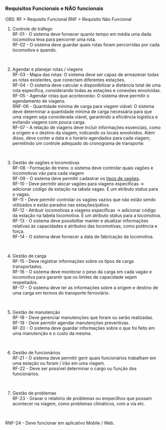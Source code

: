 ### Requisitos Funcionais e NÃO funcionais
OBS: 
RF > Requisito Funcional
RNF > Requisito Não Funcional

1. Controle de tráfego <br>
RF-01 - O sistema deve fornecer quanto tempo em média uma dada locomotiva leva para percorrer uma rota. <br>
RF-02 - O sistema deve guardar quais rotas foram percorridas por cada locomotiva e quando. <br>

<br>

2. Agendar e planejar rotas / viagens <br>
RF-03 - Mapa das rotas: O sistema deve ser capaz de armazenar todas as rotas existentes, que conectam diferentes estações. <br>
RF-04 - O sistema deve calcular e disponibilizar a distância total de uma rota específica, considerando todas as estações e conexões envolvidas. <br>
RF-05 - Agendar rotas que acontecerão: O sistema deve permitir o agendamento de viagens. <br>
RNF-06 - Quantidade mínima de carga para viagem viável: O sistema deve determinar a quantidade mínima de carga necessária para que uma viagem seja considerada viável, garantindo a eficiência logística e evitando viagens com pouca carga. <br>
RF-07 - A relação de viagens deve incluir informações essenciais, como a origem e o destino da viagem, indicando os locais envolvidos. Além disso, deve conter a data e o horário agendados para cada viagem, permitindo um controle adequado do cronograma de transporte. <br>

<br>

3. Gestão de vagões e locomotivas <br>
RF-08 - Formação de trens: o sistema deve controlar quais vagões e locomotivas vão para cada viagem <br>
RF-09 - O sistema deve permitir cadastrar os [tipos de vagões](./tipos_vagoes.md). <br>
RF-10 - Deve permitir alocar vagões para viagens específicas -> adicionar código da estação na tabela vagao. E um atributo status para o vagao. <br>
RF-11 - Deve permitir controlar os vagões vazios que não estão sendo utilizados e estão parados nas estações/pátios. <br>
RF-12 - Atribuir locomotivas a viagens específicas -> adicionar código da estação na tabela locomotiva. E um atributo status para a locomotiva. <br>
RF-13 - O sistema deve possibilitar manter e atualizar informações relativas às capacidades e atributos das locomotivas, como potência e força. <br>
RF-14 - O sistema deve fornecer a data de fabricação da locomotiva. <br>

<br>

4. Gestão de carga <br>
RF-15 - Deve registrar informações sobre os tipos de carga transportados. <br>
RF-16 - O sistema deve monitorar o peso da carga em cada vagão e locomotiva para garantir que os limites de capacidade sejam respeitados. <br>
RF-17 - O sistema deve ter as informações sobre a origem e destino de uma carga em termos do transporte ferroviário. <br>

<br>

5. Gestão de manutenção <br>
RF-18 - Deve gerenciar manutenções que foram ou serão realizadas. <br>
RF-19 - Deve permitir agendar manutenções preventivas. <br>
RF-20 - O sistema deve guardar informações sobre o que foi feito em uma manutenção e o custo da mesma. <br>

<br>

6. Gestão de funcionários <br>
RF-21 - O sistema deve permitir gerir quais funcionários trabalham em uma estação ou foram / irão em uma viagem. <br>
RF-22 - Deve ser possível determinar o cargo ou função dos funcionários. <br>

<br>

7. Gestão de problemas <br>
RF-23 - Gravar o relatório de problemas ou empecilhos que possam acontecer na viagem, como problemas climáticos, com a via etc. <br>

<br>

RNF-24 - Deve funcionar em aplicativo Mobile / Web.
